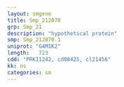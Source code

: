 ```yaml
---
layout: smgene
title: Smp_212070
grp: Smp_21
description: "hypothetical protein"
smp: Smp_212070.1
uniprot: "G4M1K2"
length:   723
cdd: "PRK11242, cd08425, cl21456"
kk: ns
categories: sm
---
```

